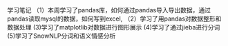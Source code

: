 学习笔记
（1）本周学习了pandas库，如何通过pandas导入导出数据，通过pandas读取mysql的数据，如何写到excel,
（2）学习了用pandas对数据整形和数据处理
 (3)学习了matplotlib对数据进行图形展示
 (4)学习了通过jieba进行分词
 (5)学习了SnowNLP分词和语义情感分析